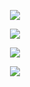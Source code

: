 <p align="center" href="https://github.com/anuraghazra/github-readme-stats">
    <img src="https://github-readme-stats.vercel.app/api/pin/?username=piombacciaio&repo=Calcolo-Combinatorio&theme=chartreuse-dark">
</p>

<p align="center" href="https://github.com/anuraghazra/github-readme-stats">
    <img src="https://github-readme-stats.vercel.app/api/pin/?username=piombacciaio&repo=calcolo-codice-fiscale&theme=chartreuse-dark">
</p>

<p align="center" href="https://github.com/anuraghazra/github-readme-stats">
    <img src="https://github-readme-stats.vercel.app/api/pin/?username=piombacciaio&repo=Hangman-Game&theme=chartreuse-dark">
</p>

<p align="center" href="https://github.com/anuraghazra/github-readme-stats">
    <img src="https://github-readme-stats.vercel.app/api/top-langs/?username=piombacciaio&theme=chartreuse-dark">
</p>
